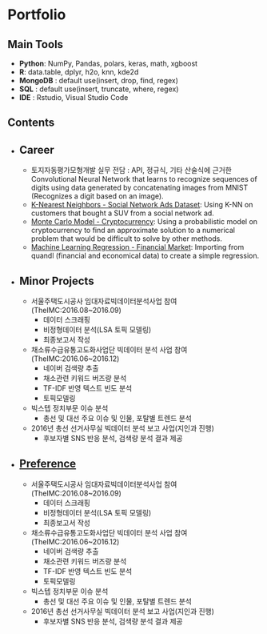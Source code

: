 # Portfolio

## Main Tools
  - **Python**: NumPy, Pandas, polars, keras, math, xgboost
  - **R**: data.table, dplyr, h2o, knn, kde2d
  - **MongoDB** : default use(insert, drop, find, regex)
  - **SQL** : default use(insert, truncate, where, regex)
  - **IDE** : Rstudio, Visual Studio Code

## Contents
- ## Career
    - 토지자동평가모형개발 실무 전담 : API, 정규식, 기타 산술식에 근거한 Convolutional Neural Network that learns to recognize sequences of digits using data generated by concatenating images from MNIST (Recognizes a digit based on an image).
    - [K-Nearest Neighbors - Social Network Ads Dataset](https://github.com/melvfernandez/data_science_portfolio/blob/master/K_Nearest_Neighbors/K-Nearest%20Neighbors%20On%20Social%20Network%20Ads.ipynb): Using K-NN on customers that bought a SUV from a social network ad.
     - [Monte Carlo Model - Cryptocurrency](https://github.com/melvfernandez/data_science_portfolio/blob/master/Cryptocurrency%20Market%20Analysis.ipynb): Using a probabilistic model on cryptocurrency to find an approximate solution to a numerical problem that would be difficult to solve by other methods.
     - [Machine Learning Regression - Financial Market](https://github.com/melvfnz/data_science_portfolio/blob/master/Regression%20-%20Machine%20Learning.ipynb): Importing from quandl (financial and economical data) to create a simple regression.
    
     
- ## Minor Projects
    - 서울주택도시공사 임대자료빅데이터분석사업 참여(TheIMC:2016.08~2016.09)
      - 데이터 스크래핑
      - 비정형데이터 분석(LSA 토픽 모델링)
      - 최종보고서 작성
    - 채소류수급유통고도화사업단 빅데이터 분석 사업 참여(TheIMC:2016.06~2016.12)
      - 네이버 검색량 추출
      - 채소관련 키워드 버즈량 분석
      - TF-IDF 반영 텍스트 빈도 분석
      - 토픽모델링
    - 빅스텝 정치부문 이슈 분석
      - 총선 및 대선 주요 이슈 및 인물, 포탈별 트렌드 분석
    - 2016년 총선 선거사무실 빅데이터 분석 보고 사업(지인과 진행)
      - 후보자별 SNS 반응 분석, 검색량 분석 결과 제공
    
- ## [Preference]()
    - 서울주택도시공사 임대자료빅데이터분석사업 참여(TheIMC:2016.08~2016.09)
      - 데이터 스크래핑
      - 비정형데이터 분석(LSA 토픽 모델링)
      - 최종보고서 작성
    - 채소류수급유통고도화사업단 빅데이터 분석 사업 참여(TheIMC:2016.06~2016.12)
      - 네이버 검색량 추출
      - 채소관련 키워드 버즈량 분석
      - TF-IDF 반영 텍스트 빈도 분석
      - 토픽모델링
    - 빅스텝 정치부문 이슈 분석
      - 총선 및 대선 주요 이슈 및 인물, 포탈별 트렌드 분석
    - 2016년 총선 선거사무실 빅데이터 분석 보고 사업(지인과 진행)
      - 후보자별 SNS 반응 분석, 검색량 분석 결과 제공
    




